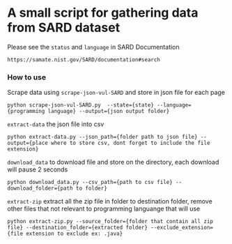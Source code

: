# A small script for gathering data from SARD dataset

Please see the `status` and `language` in SARD Documentation
```
https://samate.nist.gov/SARD/documentation#search
```

### How to use
Scrape data using `scrape-json-vul-SARD` and store in json file for each page
 ```
 python scrape-json-vul-SARD.py  --state={state} --language={programming language} --output={json output folder}
 ```
`extract-data` the json file into csv
```
python extract-data.py --json_path={folder path to json file} --output={place where to store csv, dont forget to include the file extension}
```
`download_data` to download file and store on the directory, each download will pause 2 seconds
```
python download_data.py --csv_path={path to csv file} --download_folder={path to folder}
```
`extract-zip` extract all the zip file in folder to destination folder, remove other files that not relevant to programming languange that will use
```
python extract-zip.py --source_folder={folder that contain all zip file} --destination_folder={extracted folder} --exclude_extension={file extension to exclude ex: .java}
```
